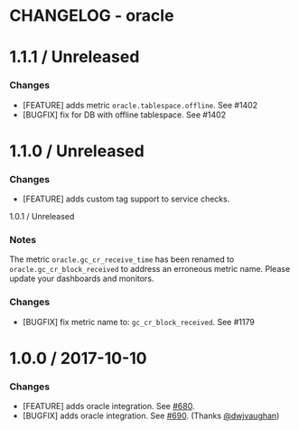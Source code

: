 # CHANGELOG - oracle

1.1.1 / Unreleased
==================

### Changes

* [FEATURE] adds metric `oracle.tablespace.offline`. See #1402
* [BUGFIX] fix for DB with offline tablespace. See #1402

1.1.0 / Unreleased
==================

### Changes

* [FEATURE] adds custom tag support to service checks.

1.0.1 / Unreleased 

### Notes

The metric `oracle.gc_cr_receive_time` has been renamed to `oracle.gc_cr_block_received` 
to address an erroneous metric name. Please update your dashboards and monitors. 

### Changes

* [BUGFIX] fix metric name to: `gc_cr_block_received`. See #1179


1.0.0 / 2017-10-10
==================

### Changes

* [FEATURE] adds oracle integration. See [#680][].
* [BUGFIX] adds oracle integration. See [#690][]. (Thanks [@dwjvaughan][])

<!--- The following link definition list is generated by PimpMyChangelog --->
[#680]: https://github.com/DataDog/integrations-core/issues/680
[#690]: https://github.com/DataDog/integrations-core/issues/690
[@dwjvaughan]: https://github.com/dwjvaughan
